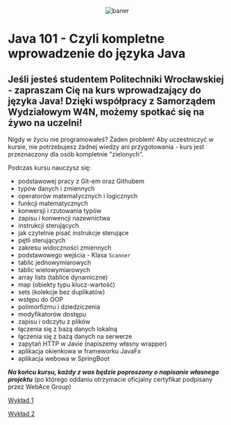 <p align="center"><img src="https://user-images.githubusercontent.com/50357817/211667240-a5cc7635-b8ff-4d15-b849-33b43add557c.svg" alt="baner"></p>

# Java 101 - Czyli kompletne wprowadzenie do języka Java

## Jeśli jesteś studentem Politechniki Wrocławskiej - zapraszam Cię na kurs wprowadzający do języka Java! Dzięki współpracy z Samorządem Wydziałowym W4N, możemy spotkać się na żywo na uczelni!

Nigdy w życiu nie programowałeś? Żaden problem!
Aby uczestniczyć w kursie, nie potrzebujesz żadnej wiedzy ani przygotowania - kurs jest przeznaczony dla osób kompletnie "zielonych".

Podczas kursu nauczysz się:
- podstawowej pracy z Git-em oraz Githubem
- typów danych i zmiennych
- operatorów matematycznych i logicznych
- funkcji matematycznych
- konwersji i rzutowania typów
- zapisu i konwencji nazewnictwa
- instrukcji sterujących
- jak czytelnie pisać instrukcje sterujące
- pętli sterujących
- zakresu widoczności zmiennych
- podstawowego wejścia - Klasa ```Scanner```
- tablic jednowymiarowych
- tablic wielowymiarowych
- array lists (tablice dynamiczne)
- map (obiekty typu klucz-wartość)
- sets (kolekcje bez duplikatów)
- wstępu do OOP
- polimorfizmu i dziedziczenia
- modyfikatorów dostępu
- zapisu i odczytu z plików
- łączenia się z bazą danych lokalną
- łączenia się z bazą danych na serwerze
- zapytań HTTP w Javie (napiszemy własny wrapper)
- aplikacja okienkowa w frameworku JavaFx
- aplikacja webowa w SpringBoot

***Na końcu kursu, każdy z was będzie poproszony o napisanie własnego projektu***
(po którego oddaniu otrzymacie oficjalny certyfikat podpisany przez WebAce Group)

[Wykład 1](https://github.com/WebAce-Group/java101/tree/main/w1)

[Wykład 2](https://github.com/WebAce-Group/java101/tree/main/w2)

